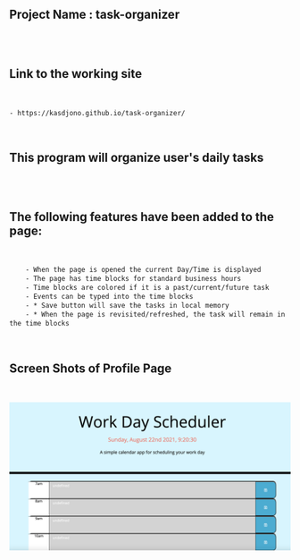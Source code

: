 ## Project Name : task-organizer
<br/>
<br/>

## Link to the working site
<br/>

    - https://kasdjono.github.io/task-organizer/
<br/>

## This program will organize user's daily tasks
<br/>
<br/>

## The following features have been added to the page:
<br/>

        - When the page is opened the current Day/Time is displayed
        - The page has time blocks for standard business hours
        - Time blocks are colored if it is a past/current/future task 
        - Events can be typed into the time blocks
        - * Save button will save the tasks in local memory
        - * When the page is revisited/refreshed, the task will remain in the time blocks

<br/>


## Screen Shots of Profile Page
<br/>


!["screen shot 1 of website after adjustments"](./assets/images/image-1.png)


<br/>
